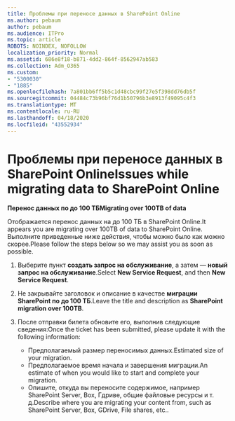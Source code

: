 ```yaml
---
title: Проблемы при переносе данных в SharePoint Online
ms.author: pebaum
author: pebaum
ms.audience: ITPro
ms.topic: article
ROBOTS: NOINDEX, NOFOLLOW
localization_priority: Normal
ms.assetid: 686e8f18-b871-4dd2-864f-8562947ab583
ms.collection: Adm_O365
ms.custom:
- "5300030"
- "1885"
ms.openlocfilehash: 7a801bb6ff5b5c1d48cbc99f27e5f398dd76db5f
ms.sourcegitcommit: 04484c73b96bf76d1b50796b3e8913f49095c4f3
ms.translationtype: MT
ms.contentlocale: ru-RU
ms.lasthandoff: 04/18/2020
ms.locfileid: "43552934"
---
```

# <a name="issues-while-migrating-data-to-sharepoint-online"></a><span data-ttu-id="eee38-102">Проблемы при переносе данных в SharePoint Online</span><span class="sxs-lookup"><span data-stu-id="eee38-102">Issues while migrating data to SharePoint Online</span></span>

<span data-ttu-id="eee38-103">**Перенос данных по до 100 ТБ**</span><span class="sxs-lookup"><span data-stu-id="eee38-103">**Migrating over 100TB of data**</span></span>

<span data-ttu-id="eee38-104">Отображается перенос данных на до 100 ТБ в SharePoint Online.</span><span class="sxs-lookup"><span data-stu-id="eee38-104">It appears you are migrating over 100TB of data to SharePoint Online.</span></span> <span data-ttu-id="eee38-105">Выполните приведенные ниже действия, чтобы можно было как можно скорее.</span><span class="sxs-lookup"><span data-stu-id="eee38-105">Please follow the steps below so we may assist you as soon as possible.</span></span> 

1. <span data-ttu-id="eee38-106">Выберите пункт **создать запрос на обслуживание**, а затем — **новый запрос на обслуживание**.</span><span class="sxs-lookup"><span data-stu-id="eee38-106">Select **New Service Request**, and then **New Service Request**.</span></span> 
2. <span data-ttu-id="eee38-107">Не закрывайте заголовок и описание в качестве **миграции SharePoint по до 100 ТБ**.</span><span class="sxs-lookup"><span data-stu-id="eee38-107">Leave the title and description as **SharePoint migration over 100TB**.</span></span>
3. <span data-ttu-id="eee38-108">После отправки билета обновите его, выполнив следующие сведения:</span><span class="sxs-lookup"><span data-stu-id="eee38-108">Once the ticket has been submitted, please update it with the following information:</span></span> 

    - <span data-ttu-id="eee38-109">Предполагаемый размер переносимых данных.</span><span class="sxs-lookup"><span data-stu-id="eee38-109">Estimated size of your migration.</span></span>
    - <span data-ttu-id="eee38-110">Предполагаемое время начала и завершения миграции.</span><span class="sxs-lookup"><span data-stu-id="eee38-110">An estimate of when you would like to start and complete your migration.</span></span>
    - <span data-ttu-id="eee38-111">Опишите, откуда вы переносите содержимое, например SharePoint Server, Box, Гдриве, общие файловые ресурсы и т. д.</span><span class="sxs-lookup"><span data-stu-id="eee38-111">Describe where you are migrating your content from, such as SharePoint Server, Box, GDrive, File shares, etc..</span></span>
